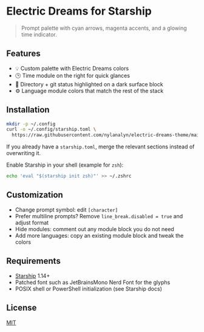 # Electric Dreams for Starship

> Prompt palette with cyan arrows, magenta accents, and a glowing time indicator.

## Features

- 💡 Custom palette with Electric Dreams colors
- 🕒 Time module on the right for quick glances
- 🌿 Directory + git status highlighted on a dark surface block
- ⚙️ Language module colors that match the rest of the stack

## Installation

```bash
mkdir -p ~/.config
curl -o ~/.config/starship.toml \
  https://raw.githubusercontent.com/nylanalyn/electric-dreams-theme/main/ports/starship/starship.toml
```

If you already have a `starship.toml`, merge the relevant sections instead of overwriting it.

Enable Starship in your shell (example for `zsh`):

```bash
echo 'eval "$(starship init zsh)"' >> ~/.zshrc
```

## Customization

- Change prompt symbol: edit `[character]`
- Prefer multiline prompts? Remove `line_break.disabled = true` and adjust format
- Hide modules: comment out any module block you do not need
- Add more languages: copy an existing module block and tweak the colors

## Requirements

- [Starship](https://starship.rs/) 1.14+
- Patched font such as JetBrainsMono Nerd Font for the glyphs
- POSIX shell or PowerShell initialization (see Starship docs)

## License

[MIT](LICENSE)
